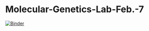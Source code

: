 # Molecular-Genetics-Lab-Feb.-7

[![Binder](https://mybinder.org/badge_logo.svg)](https://mybinder.org/v2/gh/mpaigearthur/Molecular-Genetics-Lab-Feb.-7/HEAD)

